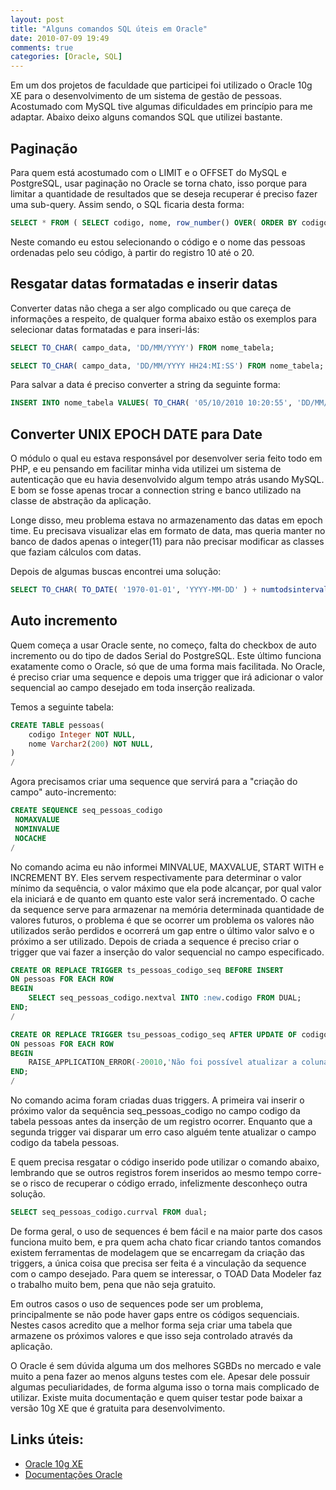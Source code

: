 ```yaml
---
layout: post
title: "Alguns comandos SQL úteis em Oracle"
date: 2010-07-09 19:49
comments: true
categories: [Oracle, SQL]
---
```


Em um dos projetos de faculdade que participei foi utilizado o Oracle 10g XE para o desenvolvimento de um sistema de gestão de pessoas. Acostumado com MySQL tive algumas dificuldades em princípio para me adaptar. Abaixo deixo alguns comandos SQL que utilizei bastante.

<!-- more -->

## Paginação

Para quem está acostumado com o LIMIT e o OFFSET do MySQL e PostgreSQL, usar paginação no Oracle se torna chato, isso porque para limitar a quantidade de resultados que se deseja recuperar é preciso fazer uma sub-query. Assim sendo, o SQL ficaria desta forma:

``` sql
SELECT * FROM ( SELECT codigo, nome, row_number() OVER( ORDER BY codigo ) rn FROM pessoas ) WHERE rn >= 10 AND rn <= 20 ORDER BY rn;
```

Neste comando eu estou selecionando o código e o nome das pessoas ordenadas pelo seu código, à partir do registro 10 até o 20.

## Resgatar datas formatadas e inserir datas

Converter datas não chega a ser algo complicado ou que careça de informações a respeito, de qualquer forma abaixo estão os exemplos para selecionar datas formatadas e para inseri-lás:

``` sql Recuperar a data
SELECT TO_CHAR( campo_data, 'DD/MM/YYYY') FROM nome_tabela;
```

``` sql Recuperar a data e hora
SELECT TO_CHAR( campo_data, 'DD/MM/YYYY HH24:MI:SS') FROM nome_tabela;
```

Para salvar a data é preciso converter a string da seguinte forma:

``` sql
INSERT INTO nome_tabela VALUES( TO_CHAR( '05/10/2010 10:20:55', 'DD/MM/YYYY HH24:MI:SS') );
```

## Converter UNIX EPOCH DATE para Date

O módulo o qual eu estava responsável por desenvolver seria feito todo em PHP, e eu pensando em facilitar minha vida utilizei um sistema de autenticação que eu havia desenvolvido algum tempo atrás usando MySQL. E bom se fosse apenas trocar a connection string e banco utilizado na classe de abstração da aplicação.

Longe disso, meu problema estava no armazenamento das datas em epoch time. Eu precisava visualizar elas em formato de data, mas queria manter no banco de dados apenas o integer(11) para não precisar modificar as classes que faziam cálculos com datas.

Depois de algumas buscas encontrei uma solução:

``` sql
SELECT TO_CHAR( TO_DATE( '1970-01-01', 'YYYY-MM-DD' ) + numtodsinterval( campo_para_converter , 'SECOND' ), 'YYYY-MM-DD' ) AS data FROM nome_tabela GROUP BY TO_CHAR( TO_DATE( '1970-01-01', 'YYYY-MM-DD' ) + numtodsinterval( epoch_para_converter , 'SECOND' ), 'YYYY-MM-DD' )
```

## Auto incremento

Quem começa a usar Oracle sente, no começo, falta do checkbox de auto incremento ou do tipo de dados Serial do PostgreSQL. Este último funciona exatamente como o Oracle, só que de uma forma mais facilitada. No Oracle, é preciso criar uma sequence e depois uma trigger que irá adicionar o valor sequencial ao campo desejado em toda inserção realizada.

Temos a seguinte tabela:

``` sql
CREATE TABLE pessoas(
    codigo Integer NOT NULL,
    nome Varchar2(200) NOT NULL,
)
/
```

Agora precisamos criar uma sequence que servirá para a "criação do campo" auto-incremento:

``` sql
CREATE SEQUENCE seq_pessoas_codigo
 NOMAXVALUE
 NOMINVALUE
 NOCACHE
/
```

No comando acima eu não informei MINVALUE, MAXVALUE, START WITH e INCREMENT BY. Eles servem respectivamente para determinar o valor mínimo da sequência, o valor máximo que ela pode alcançar, por qual valor ela iniciará e de quanto em quanto este valor será incrementado. O cache da sequence serve para armazenar na memória determinada quantidade de valores futuros, o problema é que se ocorrer um problema os valores não utilizados serão perdidos e ocorrerá um gap entre o último valor salvo e o próximo a ser utilizado. Depois de criada a sequence é preciso criar o trigger que vai fazer a inserção do valor sequencial no campo especificado.

``` sql
CREATE OR REPLACE TRIGGER ts_pessoas_codigo_seq BEFORE INSERT
ON pessoas FOR EACH ROW
BEGIN
	SELECT seq_pessoas_codigo.nextval INTO :new.codigo FROM DUAL;
END;
/

CREATE OR REPLACE TRIGGER tsu_pessoas_codigo_seq AFTER UPDATE OF codigo
ON pessoas FOR EACH ROW
BEGIN
	RAISE_APPLICATION_ERROR(-20010,'Não foi possível atualizar a coluna codigo na tabela pessoas pois ela utiliza sequência.');
END;
/
```

No comando acima foram criadas duas triggers. A primeira vai inserir o próximo valor da sequência seq_pessoas_codigo no campo codigo da tabela pessoas antes da inserção de um registro ocorrer. Enquanto que a segunda trigger vai disparar um erro caso alguém tente atualizar  o campo codigo da tabela pessoas.

E  quem precisa resgatar o código inserido pode utilizar o comando abaixo, lembrando que se outros registros forem inseridos ao mesmo tempo corre-se o risco de recuperar o código errado, infelizmente desconheço outra solução.

``` sql
SELECT seq_pessoas_codigo.currval FROM dual;
```

De forma geral, o uso de sequences é bem fácil e na maior parte dos casos funciona muito bem, e pra quem acha chato ficar criando tantos comandos existem ferramentas de modelagem que se encarregam da criação das triggers, a única coisa que precisa ser feita é a vinculação da sequence com o campo desejado. Para quem se interessar, o TOAD Data Modeler faz o trabalho muito bem, pena que não seja gratuito.

Em outros casos o uso de sequences pode ser um problema, principalmente se não pode haver gaps entre os códigos sequenciais. Nestes casos acredito que a melhor forma seja criar uma tabela que armazene os próximos valores e que isso seja controlado através da aplicação.

O Oracle é sem dúvida alguma um dos melhores SGBDs no mercado e vale muito a pena fazer ao menos alguns testes com ele. Apesar dele possuir algumas peculiaridades, de forma alguma isso o torna mais complicado de utilizar. Existe muita documentação e quem quiser testar pode baixar a versão 10g XE que é gratuita para desenvolvimento.


## Links úteis:

- [Oracle 10g XE](http://www.oracle.com/technology/products/database/xe/index.html)
- [Documentações Oracle](http://www.oracle.com/technology/documentation/index.html)
